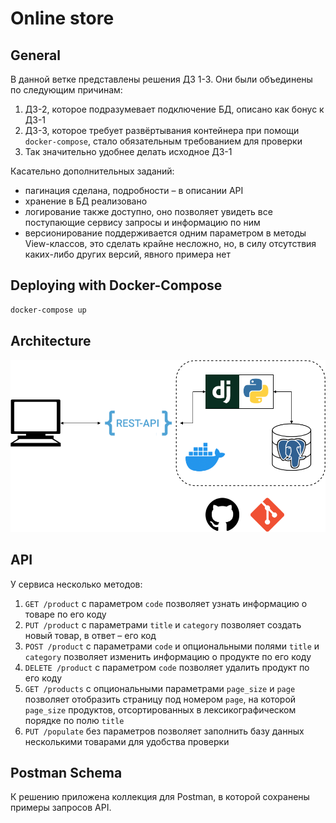 # Online store

## General

В данной ветке представлены решения ДЗ 1-3. Они были объединены по следующим причинам:
1. ДЗ-2, которое подразумевает подключение БД, описано как бонус к ДЗ-1
2. ДЗ-3, которое требует развёртывания контейнера при помощи `docker-compose`, 
стало обязательным требованием для проверки
3. Так значительно удобнее делать исходное ДЗ-1

Касательно дополнительных заданий:
* пагинация сделана, подробности – в описании API
* хранение в БД реализовано
* логирование также доступно, оно позволяет увидеть все поступающие сервису запросы и информацию по ним
* версионирование поддерживается одним параметром в методы View-классов, это сделать крайне несложно, 
но, в силу отсутствия каких-либо других версий, явного примера нет

## Deploying with Docker-Compose
```bash
docker-compose up
```

## Architecture
![](architecture.png)

## API

У сервиса несколько методов:
1. `GET /product` с параметром `code` позволяет узнать информацию о товаре по его коду
2. `PUT /product` с параметрами `title` и `category` позволяет создать новый товар, в ответ – его код
3. `POST /product` с параметрами `code` и опциональными полями `title` и `category` 
позволяет изменить информацию о продукте по его коду
4. `DELETE /product` с параметром `code` позволяет удалить продукт по его коду
5. `GET /products` с опциональными параметрами `page_size` и `page` позволяет отобразить страницу под номером `page`, 
на которой `page_size` продуктов, отсортированных в лексикографическом порядке по полю `title`
6. `PUT /populate` без параметров позволяет заполнить базу данных несколькими товарами для удобства проверки

## Postman Schema 

К решению приложена коллекция для Postman, в которой сохранены примеры запросов API.